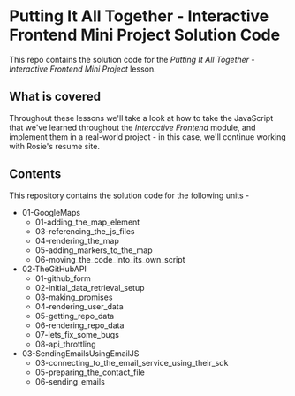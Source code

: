 # Putting It All Together - Interactive Frontend Mini Project Solution Code

This repo contains the solution code for the _Putting It All Together - Interactive Frontend Mini Project_ lesson.

## What is covered

Throughout these lessons we'll take a look at how to take the JavaScript that we've learned throughout the _Interactive Frontend_ module, and implement them in a real-world project - in this case, we'll continue working with Rosie's resume site.

## Contents

This repository contains the solution code for the following units -

-   01-GoogleMaps
    -   01-adding_the_map_element
    -   03-referencing_the_js_files
    -   04-rendering_the_map
    -   05-adding_markers_to_the_map
    -   06-moving_the_code_into_its_own_script
-   02-TheGitHubAPI
    -   01-github_form
    -   02-initial_data_retrieval_setup
    -   03-making_promises
    -   04-rendering_user_data
    -   05-getting_repo_data
    -   06-rendering_repo_data
    -   07-lets_fix_some_bugs
    -   08-api_throttling
-   03-SendingEmailsUsingEmailJS
    -   03-connecting_to_the_email_service_using_their_sdk
    -   05-preparing_the_contact_file
    -   06-sending_emails
